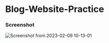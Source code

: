 # Blog-Website-Practice

### Screenshot
![Screenshot from 2023-02-09 10-13-01](https://user-images.githubusercontent.com/124652104/217719907-974c87e1-7985-4bd9-b80e-1fcbfde916b5.png)
